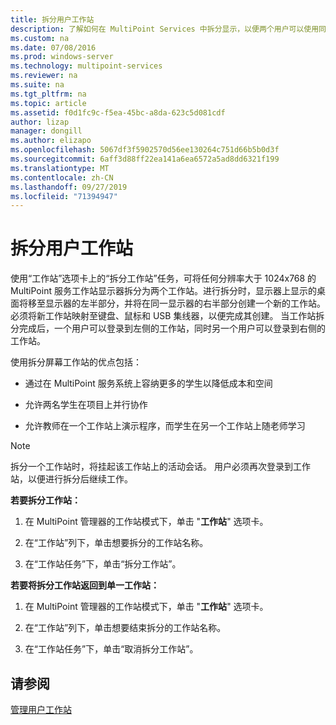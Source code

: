 ```yaml
---
title: 拆分用户工作站
description: 了解如何在 MultiPoint Services 中拆分显示，以便两个用户可以使用同一个工作站
ms.custom: na
ms.date: 07/08/2016
ms.prod: windows-server
ms.technology: multipoint-services
ms.reviewer: na
ms.suite: na
ms.tgt_pltfrm: na
ms.topic: article
ms.assetid: f0d1fc9c-f5ea-45bc-a8da-623c5d081cdf
author: lizap
manager: dongill
ms.author: elizapo
ms.openlocfilehash: 5067df3f5902570d56ee130264c751d66b5b0d3f
ms.sourcegitcommit: 6aff3d88ff22ea141a6ea6572a5ad8dd6321f199
ms.translationtype: MT
ms.contentlocale: zh-CN
ms.lasthandoff: 09/27/2019
ms.locfileid: "71394947"
---
```

# <a name="split-a-user-station"></a>拆分用户工作站
使用“工作站”选项卡上的“拆分工作站”任务，可将任何分辨率大于 1024x768 的 MultiPoint 服务工作站显示器拆分为两个工作站。进行拆分时，显示器上显示的桌面将移至显示器的左半部分，并将在同一显示器的右半部分创建一个新的工作站。 必须将新工作站映射至键盘、鼠标和 USB 集线器，以便完成其创建。 当工作站拆分完成后，一个用户可以登录到左侧的工作站，同时另一个用户可以登录到右侧的工作站。  
  
使用拆分屏幕工作站的优点包括：  
  
-   通过在 MultiPoint 服务系统上容纳更多的学生以降低成本和空间  
  
-   允许两名学生在项目上并行协作  
  
-   允许教师在一个工作站上演示程序，而学生在另一个工作站上随老师学习  
   
> [!NOTE]  
> 拆分一个工作站时，将挂起该工作站上的活动会话。 用户必须再次登录到工作站，以便进行拆分后继续工作。  
  
**若要拆分工作站：**  
  
1.  在 MultiPoint 管理器的工作站模式下，单击 "**工作站**" 选项卡。  
  
2.  在“工作站”列下，单击想要拆分的工作站名称。  
  
3.  在“工作站任务”下，单击“拆分工作站”。  
  
**若要将拆分工作站返回到单一工作站：**  
  
1.  在 MultiPoint 管理器的工作站模式下，单击 "**工作站**" 选项卡。  
  
2.  在“工作站”列下，单击想要结束拆分的工作站名称。  
  
3.  在“工作站任务”下，单击“取消拆分工作站”。  
  
## <a name="see-also"></a>请参阅  
[管理用户工作站](Manage-User-Stations.md)